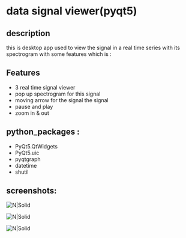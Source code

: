 # data signal viewer(pyqt5)
## description
 this is desktop app used to view the signal in a real time series with its spectrogram
 with some features which is :
## Features
- 3 real time signal viewer  
- pop up spectrogram for this signal
- moving arrow for the signal the signal
-  pause and play
- zoom in & out
## python_packages  :
- PyQt5.QtWidgets
- PyQt5.uic
- pyqtgraph
- datetime
- shutil

## screenshots:

![N|Solid](https://github.com/moheb432/data-signal-viewer-with-its-spectrogram/blob/main/Capture2.PNG?raw=true)

![N|Solid](https://github.com/moheb432/data-signal-viewer-with-its-spectrogram/blob/main/Capture.PNG?raw=true)

![N|Solid](https://github.com/moheb432/data-signal-viewer-with-its-spectrogram/blob/main/Capture3.PNG?raw=true)
